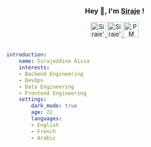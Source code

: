 <div align="center">
  
### Hey 👋, I'm [Siraje](https://sirajeddineaissa.live) !

<a href="https://www.linkedin.com/in/sirajeddineaissa" target="_blank" rel="noopener noreferrer">
    <img height="35" src="https://img.icons8.com/color/48/000000/linkedin.png" alt="Siraje's LinkedIn"/>
</a>
<a href="https://t.me/sirajeddineaissa" target="_blank" rel="noopener noreferrer">
    <img height="35" src="https://img.icons8.com/color/48/000000/telegram-app--v1.png" alt="Siraje's Telegram"/>
</a>
<a href="mailto:sirajeddineaissa@protonmail.com" target="_blank" rel="noopener noreferrer">
    <img height="35" src="https://img.icons8.com/fluency/48/000000/mail.png" alt="PM Siraje"/>
</a>

</div>

<br />

``` yaml
introduction:
    name: Sirajeddine Aissa
    interests:
    - Backend Engineering
    - DevOps
    - Data Engineering
    - Frontend Engineering
    settings:
        dark_mode: true
        age: 22
        languages:
        - English
        - French
        - Arabic
```
<div align="center">
</div>
